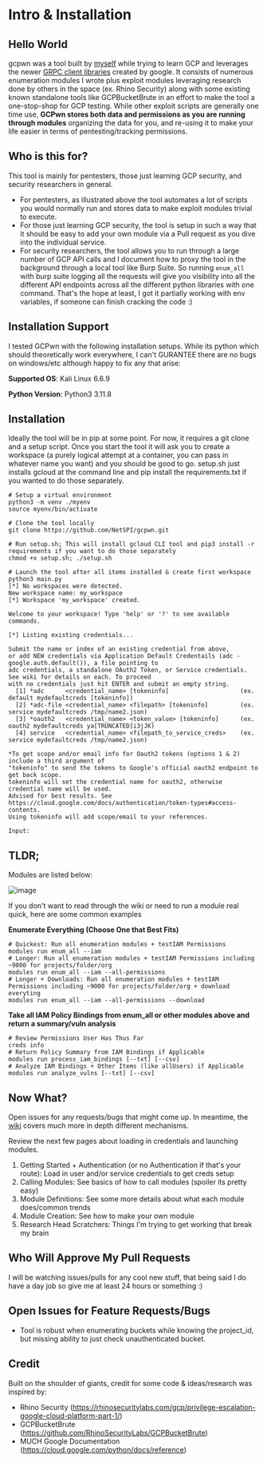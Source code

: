 # Intro & Installation

## Hello World
gcpwn was a tool built by [myself](https://www.linkedin.com/in/webbinroot/) while trying to learn GCP and leverages the newer [GRPC client libraries](https://cloud.google.com/python/docs/reference) created by google. It consists of numerous enumeration modules I wrote plus exploit modules leveraging research done by others in the space (ex. Rhino Security) along with some existing known standalone tools like GCPBucketBrute in an effort to make the tool a one-stop-shop for GCP testing. While other exploit scripts are generally one time use, **GCPwn stores both data and permissions as you are running through modules** organizing the data for you, and re-using it to make your life easier in terms of pentesting/tracking permissions.

## Who is this for?

This tool is mainly for pentesters, those just learning GCP security, and security researchers in general.

* For pentesters, as illustrated above the tool automates a lot of scripts you would normally run and stores data to make exploit modules trivial to execute.
* For those just learning GCP security, the tool is setup in such a way that it should be easy to add your own module via a Pull request as you dive into the individual service.
* For security researchers, the tool allows you to run through a large number of GCP API calls and I document how to proxy the tool in the background through a local tool like Burp Suite. So running `enum_all` with burp suite logging all the requests will give you visibility into all the different API endpoints across all the different python libraries with one command. That's the hope at least, I got it partially working with env variables, if someone can finish cracking the code :)

## Installation Support

I tested GCPwn with the following installation setups. While its python which should theoretically work everywhere, I can't GURANTEE there are no bugs on windows/etc although happy to fix any that arise:

**Supported OS**: Kali Linux 6.6.9

**Python Version**: Python3 3.11.8

## Installation

Ideally the tool will be in pip at some point. For now, it requires a git clone and a setup script. Once you start the tool it will ask you to create a workspace (a purely logical attempt at a container, you can pass in whatever name you want) and you should be good to go. setup.sh just installs gcloud at the command line and pip install the requirements.txt if you wanted to do those separately.
```
# Setup a virtual environment
python3 -m venv ./myenv
source myenv/bin/activate

# Clone the tool locally
git clone https://github.com/NetSPI/gcpwn.git

# Run setup.sh; This will install gcloud CLI tool and pip3 install -r requirements if you want to do those separately
chmod +x setup.sh; ./setup.sh

# Launch the tool after all items installed & create first workspace
python3 main.py
[*] No workspaces were detected.
New workspace name: my_workspace
[*] Workspace 'my_workspace' created.

Welcome to your workspace! Type 'help' or '?' to see available commands.

[*] Listing existing credentials...

Submit the name or index of an existing credential from above, 
or add NEW credentials via Application Default Credentails (adc - google.auth.default()), a file pointing to
adc credentials, a standalone OAuth2 Token, or Service credentials. See wiki for details on each. To proceed 
with no credentials just hit ENTER and submit an empty string. 
  [1] *adc      <credential_name> [tokeninfo]                    (ex. default mydefaultcreds [tokeninfo]) 
  [2] *adc-file <credential_name> <filepath> [tokeninfo]         (ex. service mydefaultcreds /tmp/name2.json)
  [3] *oauth2   <credential_name> <token_value> [tokeninfo]      (ex. oauth2 mydefaultcreds ya[TRUNCATED]i3jJK)  
  [4] service   <credential_name> <filepath_to_service_creds>    (ex. service mydefaultcreds /tmp/name2.json)

*To get scope and/or email info for Oauth2 tokens (options 1 & 2) include a third argument of 
"tokeninfo" to send the tokens to Google's official oauth2 endpoint to get back scope. 
tokeninfo will set the credential name for oauth2, otherwise credential name will be used.
Advised for best results. See https://cloud.google.com/docs/authentication/token-types#access-contents.
Using tokeninfo will add scope/email to your references.

Input:  
```

## TLDR;
Modules are listed below:

![image](https://github.com/NetSPI/gcpwn/assets/74038921/5c1cf902-ea03-4c50-87e6-60dbbf3c6952)

If you don't want to read through the wiki or need to run a module real quick, here are some common examples

**Enumerate Everything (Choose One that Best Fits)**
```
# Quickest: Run all enumeration modules + testIAM Permissions
modules run enum_all --iam
# Longer: Run all enumeration modules + testIAM Permissions including ~9000 for projects/folder/org
modules run enum_all --iam --all-permissions
# Longer + Downloads: Run all enumeration modules + testIAM Permissions including ~9000 for projects/folder/org + download everyting
modules run enum_all --iam --all-permissions --download
```
**Take all IAM Policy Bindings from enum_all or other modules above and return a summary/vuln analysis**
```
# Review Permissions User Has Thus Far
creds info
# Return Policy Summary from IAM Bindings if Applicable
modules run process_iam_bindings [--txt] [--csv]
# Analyze IAM Bindings + Other Items (like allUsers) if Applicable
modules run analyze_vulns [--txt] [--csv]
```

## Now What?

Open issues for any requests/bugs that might come up. In meantime, the [wiki](https://github.com/NetSPI/gcpwn/wiki) covers much more in depth different mechanisms.

Review the next few pages about loading in credentials and launching modules. 
1. Getting Started + Authentication (or no Authentication if that's your route): Load in user and/or service credentials to get creds setup
2. Calling Modules: See basics of how to call modules (spoiler its pretty easy)
3. Module Definitions: See some more details about what each module does/common trends
4. Module Creation: See how to make your own module
5. Research Head Scratchers: Things I'm trying to get working that break my brain

## Who Will Approve My Pull Requests

I will be watching issues/pulls for any cool new stuff, that being said I do have a day job so give me at least 24 hours or something :)

## Open Issues for Feature Requests/Bugs
- Tool is robust when enumerating buckets while knowing the project_id, but missing ability to just check unauthenticated bucket.
  
## Credit

Built on the shoulder of giants, credit for some code & ideas/research was inspired by:
- Rhino Security (https://rhinosecuritylabs.com/gcp/privilege-escalation-google-cloud-platform-part-1/)
- GCPBucketBrute (https://github.com/RhinoSecurityLabs/GCPBucketBrute)
- MUCH Google Documentation (https://cloud.google.com/python/docs/reference)
